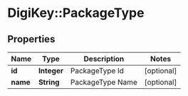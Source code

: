 # DigiKey::PackageType

## Properties
Name | Type | Description | Notes
------------ | ------------- | ------------- | -------------
**id** | **Integer** | PackageType Id | [optional] 
**name** | **String** | PackageType Name | [optional] 


